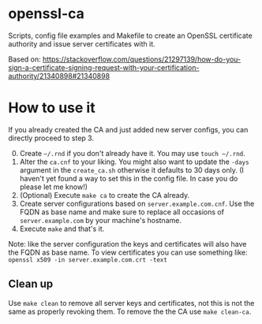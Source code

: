 # openssl-ca
Scripts, config file examples and Makefile to create an OpenSSL certificate
authority and issue server certificates with it.

Based on: https://stackoverflow.com/questions/21297139/how-do-you-sign-a-certificate-signing-request-with-your-certification-authority/21340898#21340898

# How to use it
If you already created the CA and just added new server configs, you can
directly proceed to step 3.

0. Create `~/.rnd` if you don't already have it. You may use `touch ~/.rnd`.
1. Alter the `ca.cnf` to your liking. You might also want to update the `-days`
   argument in the `create_ca.sh` otherwise it defaults to 30 days only. (I
   haven't yet found a way to set this in the config file. In case you do
   please let me know!)
2. (Optional) Execute `make ca` to create the CA already.
3. Create server configurations based on `server.example.com.cnf`. Use the
   FQDN as base name and make sure to replace all occasions of
   `server.example.com` by your machine's hostname.
4. Execute `make` and that's it.

Note: like the server configuration the keys and certificates will also have
the FQDN as base name. To view certificates you can use something like:
`openssl x509 -in server.example.com.crt -text`

## Clean up
Use `make clean` to remove all server keys and certificates, not this is not
the same as properly revoking them. To remove the the CA use `make clean-ca`.
